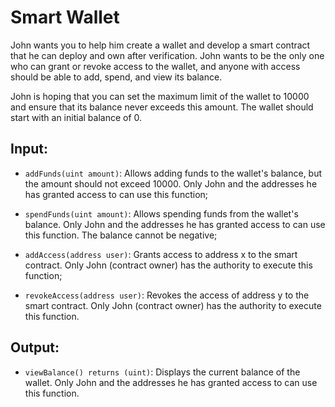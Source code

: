 # Smart Wallet

John wants you to help him create a wallet and develop a smart contract that he can deploy and own after verification. John wants to be the only one who can grant or revoke access to the wallet, and anyone with access should be able to add, spend, and view its balance.

John is hoping that you can set the maximum limit of the wallet to 10000 and ensure that its balance never exceeds this amount. The wallet should start with an initial balance of 0.

## Input:

-   `addFunds(uint amount)`: Allows adding funds to the wallet's balance, but the amount should not exceed 10000. Only John and the addresses he has granted access to can use this function;

-   `spendFunds(uint amount)`: Allows spending funds from the wallet's balance. Only John and the addresses he has granted access to can use this function. The balance cannot be negative;

-   `addAccess(address user)`: Grants access to address x to the smart contract. Only John (contract owner) has the authority to execute this function;

-   `revokeAccess(address user)`: Revokes the access of address y to the smart contract. Only John (contract owner) has the authority to execute this function.

## Output:

-   `viewBalance() returns (uint)`: Displays the current balance of the wallet. Only John and the addresses he has granted access to can use this function.
